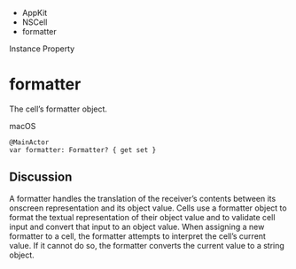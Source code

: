 

- AppKit
- NSCell
-  formatter 

Instance Property

# formatter

The cell’s formatter object.

macOS

``` source
@MainActor
var formatter: Formatter? { get set }
```

## Discussion

A formatter handles the translation of the receiver’s contents between its onscreen representation and its object value. Cells use a formatter object to format the textual representation of their object value and to validate cell input and convert that input to an object value. When assigning a new formatter to a cell, the formatter attempts to interpret the cell’s current value. If it cannot do so, the formatter converts the current value to a string object.

